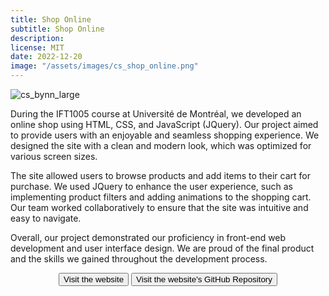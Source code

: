 ```yaml
---
title: Shop Online
subtitle: Shop Online
description:
license: MIT
date: 2022-12-20
image: "/assets/images/cs_shop_online.png"
---
```


![cs_bynn_large]({{site.baseurl}}/assets/images/cs_shop_online.png)

During the IFT1005 course at Université de Montréal, we developed an online shop using HTML, CSS, and JavaScript (JQuery). Our project aimed to provide users with an enjoyable and seamless shopping experience. We designed the site with a clean and modern look, which was optimized for various screen sizes.

The site allowed users to browse products and add items to their cart for purchase. We used JQuery to enhance the user experience, such as implementing product filters and adding animations to the shopping cart. Our team worked collaboratively to ensure that the site was intuitive and easy to navigate.

Overall, our project demonstrated our proficiency in front-end web development and user interface design. We are proud of the final product and the skills we gained throughout the development process.

<div style="text-align:center">
	<button class="button button--small" onclick="window.open('https://etiennecollin.com/ift1005-shop-online','_blank')" type="button">Visit the website</button>
	<button class="button button--small" onclick="window.open('https://github.com/etiennecollin/ift1005-shop-online','_blank')" type="button">Visit the website's GitHub Repository</button>
</div>
